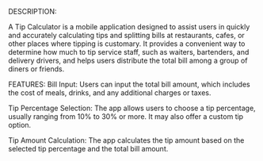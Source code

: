 DESCRIPTION:

A Tip Calculator is a mobile application designed to assist users in quickly and accurately calculating tips and splitting bills at
restaurants, cafes, or other places where tipping is customary. It provides a convenient way to determine how much to tip service staff, such as waiters, bartenders, and delivery drivers, and helps users distribute the total bill among a group of diners or friends.


FEATURES:
Bill Input: Users can input the total bill amount, which includes the cost of meals, drinks, and any additional charges or taxes.

Tip Percentage Selection: The app allows users to choose a tip percentage, usually ranging from 10% to 30% or more. It may also offer a custom tip option.

Tip Amount Calculation: The app calculates the tip amount based on the selected tip percentage and the total bill amount.
